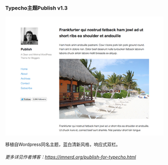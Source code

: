### Typecho主题Publish v1.3

![screenshot](screenshot.png)

移植自Wordpress同名主题，蓝白清新风格，响应式双栏。

###### 更多详见作者博客：https://imnerd.org/publish-for-typecho.html
